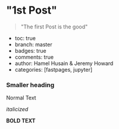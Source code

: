 # "1st Post"
> "The first Post is the good"

- toc: true
- branch: master
- badges: true
- comments: true
- author: Hamel Husain & Jeremy Howard
- categories: [fastpages, jupyter]


### Smaller heading

Normal Text

*italicized*

**BOLD TEXT**